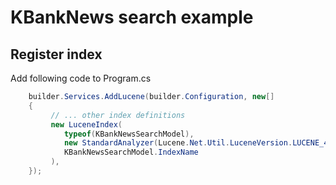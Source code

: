 ﻿# KBankNews search example


## Register index

Add following code to Program.cs


```cs
	builder.Services.AddLucene(builder.Configuration, new[]
    {
         // ... other index definitions
         new LuceneIndex(
            typeof(KBankNewsSearchModel),
            new StandardAnalyzer(Lucene.Net.Util.LuceneVersion.LUCENE_48),
            KBankNewsSearchModel.IndexName
         ),
    });
```